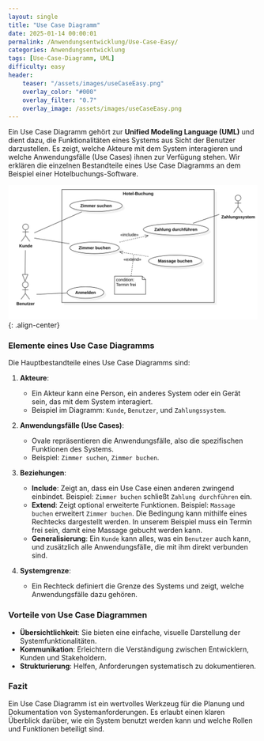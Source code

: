 ```yaml
---
layout: single
title: "Use Case Diagramm"
date: 2025-01-14 00:00:01
permalink: /Anwendungsentwicklung/Use-Case-Easy/
categories: Anwendungsentwicklung
tags: [Use-Case-Diagramm, UML]
difficulty: easy
header:
    teaser: "/assets/images/useCaseEasy.png"
    overlay_color: "#000"
    overlay_filter: "0.7"
    overlay_image: /assets/images/useCaseEasy.png
---
```

Ein Use Case Diagramm gehört zur **Unified Modeling Language (UML)** und dient dazu, die Funktionalitäten eines Systems aus Sicht der Benutzer darzustellen. Es zeigt, welche Akteure mit dem System interagieren und welche Anwendungsfälle (Use Cases) ihnen zur Verfügung stehen. Wir erklären die einzelnen Bestandteile eines Use Case Diagramms an dem Beispiel einer Hotelbuchungs-Software.


![image-center](/assets/images/buchung_easy.png){: .align-center}

### Elemente eines Use Case Diagramms
Die Hauptbestandteile eines Use Case Diagramms sind:

1. **Akteure**:
   - Ein Akteur kann eine Person, ein anderes System oder ein Gerät sein, das mit dem System interagiert.
   - Beispiel im Diagramm: `Kunde`, `Benutzer`, und `Zahlungssystem`.

2. **Anwendungsfälle (Use Cases)**:
   - Ovale repräsentieren die Anwendungsfälle, also die spezifischen Funktionen des Systems.
   - Beispiel: `Zimmer suchen`, `Zimmer buchen`.

3. **Beziehungen**:
   - **Include**: Zeigt an, dass ein Use Case einen anderen zwingend einbindet. Beispiel: `Zimmer buchen` schließt `Zahlung durchführen` ein.
   - **Extend**: Zeigt optional erweiterte Funktionen. Beispiel: `Massage buchen` erweitert `Zimmer buchen`. Die Bedingung kann mithilfe eines Rechtecks dargestellt werden.
    In unserem Beispiel muss ein Termin frei sein, damit eine Massage gebucht werden kann.
   - **Generalisierung**: Ein `Kunde` kann alles, was ein `Benutzer` auch kann, und zusätzlich alle Anwendungsfälle, die mit ihm direkt verbunden sind.

4. **Systemgrenze**:
   - Ein Rechteck definiert die Grenze des Systems und zeigt, welche Anwendungsfälle dazu gehören.

### Vorteile von Use Case Diagrammen
- **Übersichtlichkeit**: Sie bieten eine einfache, visuelle Darstellung der Systemfunktionalitäten.
- **Kommunikation**: Erleichtern die Verständigung zwischen Entwicklern, Kunden und Stakeholdern.
- **Strukturierung**: Helfen, Anforderungen systematisch zu dokumentieren.

### Fazit
Ein Use Case Diagramm ist ein wertvolles Werkzeug für die Planung und Dokumentation von Systemanforderungen. Es erlaubt einen klaren Überblick darüber, wie ein System benutzt werden kann und welche Rollen und Funktionen beteiligt sind.